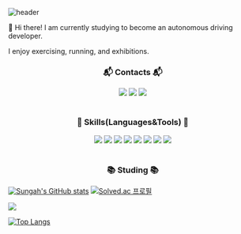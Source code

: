 ![header](https://capsule-render.vercel.app/api?type=waving&color=auto&height=200&section=header&text=KimSungAh&fontSize=50)

👋 Hi there! I am currently studying to become an autonomous driving developer.

I enjoy exercising, running, and exhibitions.

<!--
**kim-sungah/kim-sungah** is a ✨ _special_ ✨ repository because its `README.md` (this file) appears on your GitHub profile.

Here are some ideas to get you started:

- 🔭 I’m currently working on ...
- 🌱 I’m currently learning ...
- 👯 I’m looking to collaborate on ...
- 🤔 I’m looking for help with ...
- 💬 Ask me about ...
- 📫 How to reach me: ...
- 😄 Pronouns: ...
- ⚡ Fun fact: ...
-->

<h3 align="center"> 📬 Contacts 📬 </h3>
<div align="center">
<img src="https://img.shields.io/badge/ksa001@ha.ac.kr-EA4335?style=flat-square&logo=Gmail&logoColor=white"/>
<img src="https://img.shields.io/badge/ksa_exhibition-FF0069?style=flat-square&logo=Instagram&logoColor=white"/>
<img src="https://img.shields.io/badge/sunga8062@naver.com-03C75A?style=flat-square&logo=Naver&logoColor=white"/>
</div>

<br>

<h3 align="center"> 💪 Skills(Languages&Tools) 💪 </h3>
<div align="center">
<img src="https://img.shields.io/badge/C-A8B9CC?style=flat-square&logo=C&logoColor=white"/>
<img src="https://img.shields.io/badge/Java-007396.svg?&style=flat-square&logo=Java&logoColor=white"/>
<img src="https://img.shields.io/badge/Python-3776AB?style=flat-square&logo=Python&logoColor=white"/>
<img src="https://img.shields.io/badge/pandas-150458.svg?style=style=flat-square&logo=pandas&logoColor=white" />
  <img src="https://img.shields.io/badge/numpy-4d77cf.svg?style=style=flat-square&logo=numpy&logoColor=white" />
  <img src="https://img.shields.io/badge/Matplotlib-11557c.svg?style=style=flat-square&logo=Matplotlib&logoColor=white" />
<img src="https://img.shields.io/badge/scikit-learn-F7931E?style=flat-square&logo=scikit-learn&logoColor=white"/>
<img src="https://img.shields.io/badge/Visual%20Studio%20Code-007ACC.svg?&style=flat-square&logo=Visual%20Studio%20Code&logoColor=white"/>
</div>

<br>

<h3 align="center"> 📚 Studing 📚</h3>

[![Sungah's GitHub stats](https://github-readme-stats.vercel.app/api?username=kim-sungah&show_icons=true&theme=radical)](https://github.com/kim-sungah/github-readme-stats)
[![Solved.ac
프로필](http://mazassumnida.wtf/api/v2/generate_badge?boj=ksa001)](https://solved.ac/ksa001/)

<img src="http://mazandi.herokuapp.com/api?handle=ksa001&theme=warm"/>

[![Top Langs](https://github-readme-stats.vercel.app/api/top-langs/?username=kim-sungah)](https://github.com/kim-sungah/github-readme-stats)
